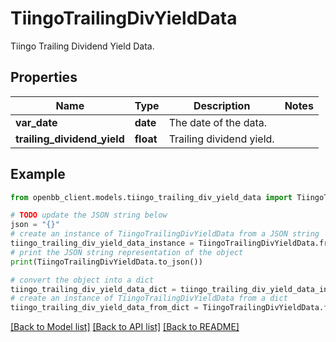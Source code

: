 # TiingoTrailingDivYieldData

Tiingo Trailing Dividend Yield Data.

## Properties

Name | Type | Description | Notes
------------ | ------------- | ------------- | -------------
**var_date** | **date** | The date of the data. | 
**trailing_dividend_yield** | **float** | Trailing dividend yield. | 

## Example

```python
from openbb_client.models.tiingo_trailing_div_yield_data import TiingoTrailingDivYieldData

# TODO update the JSON string below
json = "{}"
# create an instance of TiingoTrailingDivYieldData from a JSON string
tiingo_trailing_div_yield_data_instance = TiingoTrailingDivYieldData.from_json(json)
# print the JSON string representation of the object
print(TiingoTrailingDivYieldData.to_json())

# convert the object into a dict
tiingo_trailing_div_yield_data_dict = tiingo_trailing_div_yield_data_instance.to_dict()
# create an instance of TiingoTrailingDivYieldData from a dict
tiingo_trailing_div_yield_data_from_dict = TiingoTrailingDivYieldData.from_dict(tiingo_trailing_div_yield_data_dict)
```
[[Back to Model list]](../README.md#documentation-for-models) [[Back to API list]](../README.md#documentation-for-api-endpoints) [[Back to README]](../README.md)


